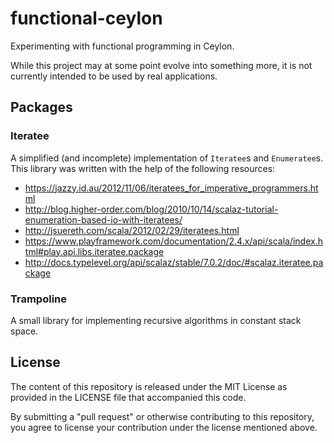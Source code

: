 functional-ceylon
=================

Experimenting with functional programming in Ceylon.

While this project may at some point evolve into something more, it is not
currently intended to be used by real applications.

## Packages

### Iteratee

A simplified (and incomplete) implementation of `Iteratee`s and `Enumeratee`s.
This library was written with the help of the following resources:

* <https://jazzy.id.au/2012/11/06/iteratees_for_imperative_programmers.html>
* <http://blog.higher-order.com/blog/2010/10/14/scalaz-tutorial-enumeration-based-io-with-iteratees/>
* <http://jsuereth.com/scala/2012/02/29/iteratees.html>
* <https://www.playframework.com/documentation/2.4.x/api/scala/index.html#play.api.libs.iteratee.package>
* <http://docs.typelevel.org/api/scalaz/stable/7.0.2/doc/#scalaz.iteratee.package>

### Trampoline

A small library for implementing recursive algorithms in constant stack space.

## License

The content of this repository is released under the MIT License as provided in
the LICENSE file that accompanied this code.

By submitting a "pull request" or otherwise contributing to this repository,
you agree to license your contribution under the license mentioned above.
